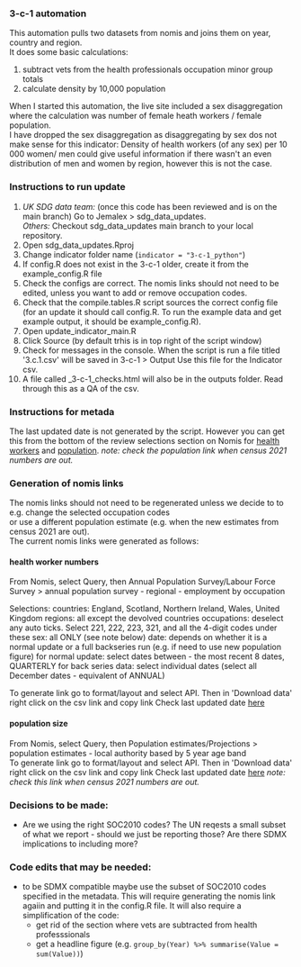 ### 3-c-1 automation
  
This automation pulls two datasets from nomis and joins them on year, country and region.  
It does some basic calculations:
1. subtract vets from the health professionals occupation minor group totals  
2. calculate density by 10,000 population
  
When I started this automation, the live site included a sex disaggregation where the 
calculation was number of female heath workers / female population.  
I have dropped the sex disaggregation as disaggregating by sex dos not make sense for this indicator: 
Density of health workers (of any sex) per 10 000 women/ men could give useful information if there 
wasn't an even distribution of men and women by region, however this is not the case.
  
### Instructions to run update ###
1. *UK SDG data team:* (once this code has been reviewed and is on the main branch) Go to Jemalex > sdg_data_updates.    
   *Others:* Checkout sdg_data_updates main branch to your local repository.     
2. Open sdg_data_updates.Rproj  
3. Change indicator folder name (`indicator = "3-c-1_python"`)  
4. If config.R does not exist in the 3-c-1 older, create it from the example_config.R file  
5. Check the configs are correct. The nomis links should not need to be edited, unless you want to add or remove occupation codes. 
6. Check that the compile.tables.R script sources the correct config file (for an update it should call config.R. 
To run the example data and get example output, it should be example_config.R).   
7. Open update_indicator_main.R  
8. Click Source (by default trhis is in top right of the script window)  
9. Check for messages in the console. When the script is run a file titled '3.c.1.csv' will be saved in 3-c-1 > Output 
   Use this file for the Indicator csv.  
10. A file called <date>_3-c-1_checks.html will also be in the outputs folder. Read through this as a QA of the csv.  

### Instructions for metada ###
The last updated date is not generated by the script. However you can get this from the bottom of the review selections section
on Nomis for [health workers](https://www.nomisweb.co.uk/query/construct/summary.asp?mode=construct&version=0&dataset=168) and
[population](https://www.nomisweb.co.uk/query/construct/summary.asp?mode=construct&version=0&dataset=31). *note: check the population link
when census 2021 numbers are out.*
  
### Generation of nomis links ###
The nomis links should not need to be regenerated unless we decide to to e.g. change the selected occupation codes  
or use a different population estimate (e.g. when the new estimates from census 2021 are out).  
The current nomis links were generated as follows:

#### health worker numbers ####
From Nomis, select Query, then Annual Population Survey/Labour Force Survey >  annual population survey - regional - employment by occupation   
  
Selections:
   countries: England, Scotland, Northern Ireland, Wales, United Kingdom
   regions: all except the devolved countries
   occupations: deselect any auto ticks. Select 221, 222, 223, 321, and all the 4-digit codes under these
   sex: all ONLY (see note below)
   date: depends on whether it is a normal update or a full backseries run (e.g. if need to use new population figure)
         for normal update: select dates between - the most recent 8 dates, QUARTERLY 
         for back series data: select individual dates (select all December dates - equivalent of ANNUAL)

To generate link go to format/layout and select API. Then in 'Download data' right click on the csv link and copy link
Check last updated date [here](https://www.nomisweb.co.uk/query/construct/summary.asp?mode=construct&version=0&dataset=168)

#### population size ####
From Nomis, select Query, then Population estimates/Projections > population estimates - local authority based by 5 year age band  
To generate link go to format/layout and select API. Then in 'Download data' right click on the csv link and copy link
Check last updated date [here](https://www.nomisweb.co.uk/query/construct/summary.asp?mode=construct&version=0&dataset=31) *note: check this link
when census 2021 numbers are out.*  
  
### Decisions to be made: ### 
- Are we using the right SOC2010 codes? 
  The UN reqests a small subset of what we report - should we just be reporting those? Are there SDMX implications to including more?
  
### Code edits that may be needed: ###  
- to be SDMX compatible maybe use the subset of SOC2010 codes specified in the metadata. 
  This will require generating the nomis link agaiin and putting it in the config.R file.
  It will also require a simplification of the code:
  - get rid of the section where vets are subtracted from health professsionals
  - get a headline figure (e.g. `group_by(Year) %>% summarise(Value = sum(Value))`)

  
